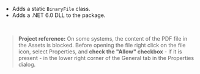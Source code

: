 - Adds a static `BinaryFile` class.
- Adds a .NET 6.0 DLL to the package.

&nbsp;
>**Project reference:** On some systems, the content of the PDF file in the Assets is blocked. Before opening the file right click on the file icon, select Properties, and **check the "Allow" checkbox** - if it is present - in the lower right corner of the General tab in the Properties dialog.
